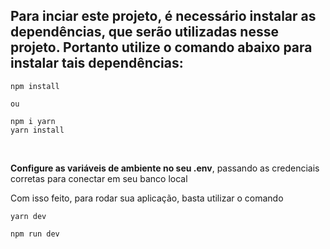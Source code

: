 ## Para inciar este projeto, é necessário instalar as dependências, que serão utilizadas nesse projeto. Portanto utilize o comando abaixo para instalar tais dependências:

````
npm install

ou

npm i yarn
yarn install
````
<br>

**Configure as variáveis de ambiente no seu .env**, passando as credenciais corretas para conectar em seu banco local


Com isso feito, para rodar sua aplicação, basta utilizar o comando
````
yarn dev

npm run dev

````